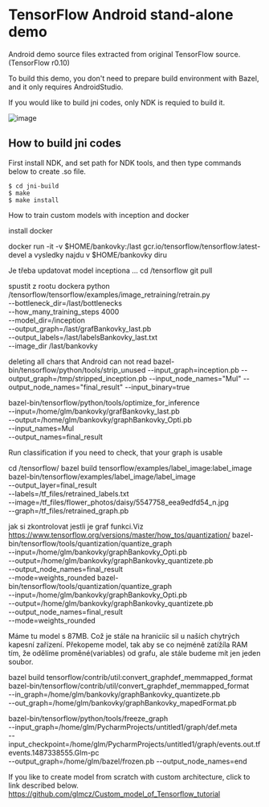 # TensorFlow Android stand-alone demo

Android demo source files extracted from original TensorFlow source. (TensorFlow r0.10)

To build this demo, you don't need to prepare build environment with Bazel, and it only requires AndroidStudio.

If you would like to build jni codes, only NDK is requied to build it.

![image](http://narr.jp/private/miyoshi/tensorflow/tensorflow_screen1.png)

## How to build jni codes
First install NDK, and set path for NDK tools, and then type commands below to create .so file.

    $ cd jni-build
    $ make
    $ make install


How to train custom models with inception and docker

install docker

docker run -it -v $HOME/bankovky:/last  gcr.io/tensorflow/tensorflow:latest-devel
a vysledky najdu v $HOME/bankovky diru

Je třeba updatovat model inceptiona ...
cd /tensorflow
git pull

spustit z rootu dockera
python /tensorflow/tensorflow/examples/image_retraining/retrain.py \
--bottleneck_dir=/last/bottlenecks \
--how_many_training_steps 4000 \
--model_dir=/inception \
--output_graph=/last/grafBankovky_last.pb \
--output_labels=/last/labelsBankovky_last.txt \
--image_dir /last/bankovky

deleting all chars that Android can not read
bazel-bin/tensorflow/python/tools/strip_unused 
--input_graph=inception.pb 
--output_graph=/tmp/stripped_inception.pb
--input_node_names="Mul"
--output_node_names="final_result" 
--input_binary=true

bazel-bin/tensorflow/python/tools/optimize_for_inference \
--input=/home/glm/bankovky/grafBankovky_last.pb \
--output=/home/glm/bankovky/graphBankovky_Opti.pb \
--input_names=Mul \
--output_names=final_result

Run classification if you need to check, that your graph is usable

cd /tensorflow/
bazel build tensorflow/examples/label_image:label_image
bazel-bin/tensorflow/examples/label_image/label_image \
--output_layer=final_result \
--labels=/tf_files/retrained_labels.txt \
--image=/tf_files/flower_photos/daisy/5547758_eea9edfd54_n.jpg \
--graph=/tf_files/retrained_graph.pb

jak si zkontrolovat jestli je graf funkci.Viz https://www.tensorflow.org/versions/master/how_tos/quantization/
bazel-bin/tensorflow/tools/quantization/quantize_graph \
  --input=/home/glm/bankovky/graphBankovky_Opti.pb \
  --output=/home/glm/bankovky/graphBankovky_quantizete.pb \
  --output_node_names=final_result \
  --mode=weights_rounded
bazel-bin/tensorflow/tools/quantization/quantize_graph \
  --input=/home/glm/bankovky/graphBankovky_Opti.pb \
  --output=/home/glm/bankovky/graphBankovky_quantizete.pb \
  --output_node_names=final_result \
  --mode=weights_rounded
  


Máme tu model s 87MB. Což je stále na hraniciíc sil u naších chytrých kapesní zařízení. Překopeme model, tak aby se co nejméně zatížíla RAM 
tím, že odělíme proměné(variables) od grafu, ale stále budeme mít jen jeden soubor.

bazel build tensorflow/contrib/util:convert_graphdef_memmapped_format
bazel-bin/tensorflow/contrib/util/convert_graphdef_memmapped_format \
--in_graph=/home/glm/bankovky/graphBankovky_quantizete.pb \
--out_graph=/home/glm/bankovky/graphBankovky_mapedFormat.pb  


bazel-bin/tensorflow/python/tools/freeze_graph \
--input_graph=/home/glm/PycharmProjects/untitled1/graph/def.meta \
--input_checkpoint=/home/glm/PycharmProjects/untitled1/graph/events.out.tfevents.1487338555.Glm-pc \
--output_graph=/home/glm/bazel/frozen.pb 
--output_node_names=end

If you like to create model from scratch with custom architecture, click to link described below. 
https://github.com/glmcz/Custom_model_of_Tensorflow_tutorial
